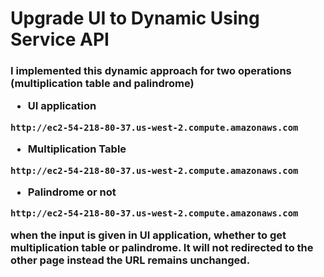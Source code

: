 <h1> Upgrade UI to Dynamic Using Service API </h1>

<h3> I implemented this dynamic approach for two operations (multiplication table and palindrome)

* UI application 
```URL 
http://ec2-54-218-80-37.us-west-2.compute.amazonaws.com
```


* Multiplication Table 
```URL
http://ec2-54-218-80-37.us-west-2.compute.amazonaws.com
```

* Palindrome or not
```URL 
http://ec2-54-218-80-37.us-west-2.compute.amazonaws.com
```

<p> when the input is given in UI application, whether to get multiplication table or palindrome. It will not redirected to the other page instead the URL remains unchanged. </p>
